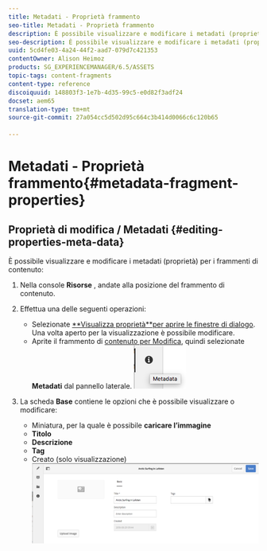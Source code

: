 ```yaml
---
title: Metadati - Proprietà frammento
seo-title: Metadati - Proprietà frammento
description: È possibile visualizzare e modificare i metadati (proprietà) per i frammenti di contenuto.
seo-description: È possibile visualizzare e modificare i metadati (proprietà) per i frammenti di contenuto.
uuid: 5cd4fe03-4a24-44f2-aad7-079d7c421353
contentOwner: Alison Heimoz
products: SG_EXPERIENCEMANAGER/6.5/ASSETS
topic-tags: content-fragments
content-type: reference
discoiquuid: 148803f3-1e7b-4d35-99c5-e0d82f3adf24
docset: aem65
translation-type: tm+mt
source-git-commit: 27a054cc5d502d95c664c3b414d0066c6c120b65

---
```



# Metadati - Proprietà frammento{#metadata-fragment-properties}

## Proprietà di modifica / Metadati {#editing-properties-meta-data}

È possibile visualizzare e modificare i metadati (proprietà) per i frammenti di contenuto:

1. Nella console **Risorse** , andate alla posizione del frammento di contenuto.
1. Effettua una delle seguenti operazioni:

   * Selezionate [**Visualizza proprietà&#x200B;**per aprire le finestre di dialogo](/help/assets/managing-assets-touch-ui.md#editing-properties). Una volta aperto per la visualizzazione è possibile modificare.
   * Aprite il frammento di [contenuto per Modifica](/help/assets/content-fragments-managing.md#opening-the-fragment-editor), quindi selezionate **Metadati** dal pannello laterale.
   ![cfm-6420-06](assets/cfm-6420-06.png)

1. La scheda **Base** contiene le opzioni che è possibile visualizzare o modificare:

   * Miniatura, per la quale è possibile **caricare l’immagine**
   * **Titolo**
   * **Descrizione**
   * **Tag**
   * Creato (solo visualizzazione)
   ![cfm-6420-07](assets/cfm-6420-07.png)

